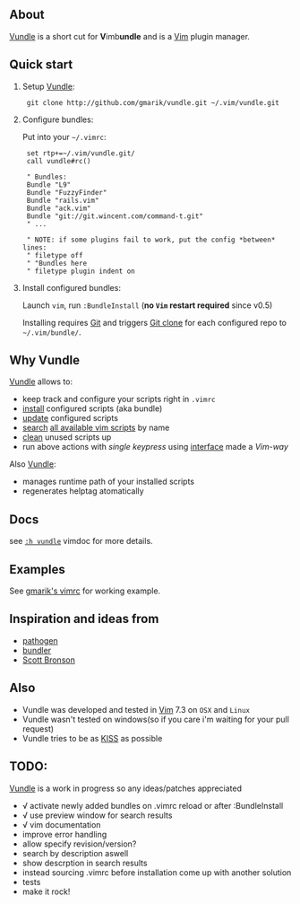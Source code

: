 ## About

[Vundle] is a short cut for **V**imb**undle** and is a [Vim] plugin manager.

## Quick start

1. Setup [Vundle]:

        git clone http://github.com/gmarik/vundle.git ~/.vim/vundle.git

2. Configure bundles:

   Put into your `~/.vimrc`:

        set rtp+=~/.vim/vundle.git/ 
        call vundle#rc()

        " Bundles:
        Bundle "L9"
        Bundle "FuzzyFinder"
        Bundle "rails.vim"
        Bundle "ack.vim"
        Bundle "git://git.wincent.com/command-t.git"
        " ...

        " NOTE: if some plugins fail to work, put the config *between* lines:
        " filetype off
        " "Bundles here
        " filetype plugin indent on 

3. Install configured bundles:

   Launch `vim`, run `:BundleInstall` (**no `Vim` restart required** since v0.5)

   Installing requires [Git] and triggers [Git clone](http://gitref.org/creating/#clone) for each configured repo to `~/.vim/bundle/`.

## Why Vundle

[Vundle] allows to:

- keep track and configure your scripts right in `.vimrc`
- [install] configured scripts (aka bundle) 
- [update] configured scripts
- [search] [all available vim scripts] by name
- [clean] unused scripts up
- run above actions with *single keypress* using [interface] made a _Vim-way_

Also [Vundle]:

- manages runtime path of your installed scripts
- regenerates helptag atomatically

## Docs

see [`:h vundle`](vundle/blob/master/doc/vundle.txt#L1) vimdoc for more details.

## Examples

   See [gmarik's vimrc](https://github.com/gmarik/vimfiles/blob/1f4f26d42f54443f1158e0009746a56b9a28b053/vimrc#L136) for working example.

## Inspiration and ideas from

* [pathogen]
* [bundler]
* [Scott Bronson](http://github.com/bronson)

## Also

* Vundle was developed and tested in [Vim] 7.3 on `OSX` and `Linux`
* Vundle wasn't tested on windows(so if you care i'm waiting for your pull request)
* Vundle tries to be as [KISS](http://en.wikipedia.org/wiki/KISS_principle) as possible

## TODO:
[Vundle] is a work in progress so any ideas/patches appreciated

* √ activate newly added bundles on .vimrc reload or after :BundleInstall
* √ use preview window for search results
* √ vim documentation
* improve error handling
* allow specify revision/version?
* search by description aswell
* show descrption in search results
* instead sourcing .vimrc before installation come up with another solution
* tests
* make it rock!

[Vundle]:http://github.com/gmarik/vundle
[Pathogen]:http://github.com/tpope/vim-pathogen/
[Bundler]:http://github.com/wycats/bundler/
[Vim]:http://vim.org
[Git]:http://git-scm.com
[all available vim scripts]:http://vim-scripts.org/vim/scripts.html

[install]:https://github.com/gmarik/vundle/blob/master/doc/vundle.txt#L96
[update]:https://github.com/gmarik/vundle/blob/master/doc/vundle.txt#L115
[search]:https://github.com/gmarik/vundle/blob/master/doc/vundle.txt#L122
[clean]:https://github.com/gmarik/vundle/blob/master/doc/vundle.txt#L142
[interface]:https://github.com/gmarik/vundle/blob/master/doc/vundle.txt#L155
